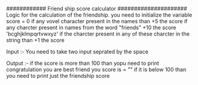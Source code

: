 ############ Friend ship score calculator #####################
Logic for the calculation of the friendship. 
you need to initialize the variable score = 0
if any vovel character present in the names than +5 the score 
if any charcter present in names from the word "friends" +10 the score 
'bcghjklmpqrtvwxyz' if the charcter present in any of these charcter in the string than +1 the score 

Input :- 
You need to take two input seprated by the space 

Output :- 
if the score is more than 100 than yopu need to print congratulation you are best friend you score is = ""
if it is below 100 than you need to print just the friendship score 